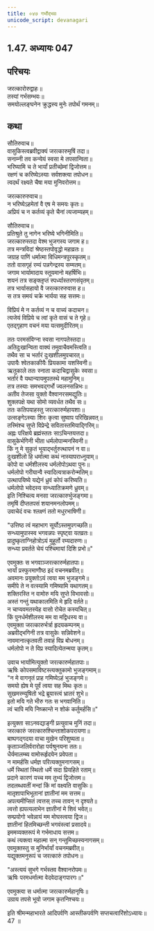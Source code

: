 ```yaml
---
title: ०४७ गर्भोद्भवः
unicode_script: devanagari
---
```


## 1.47. अध्यायः 047

## परिचयः

जरत्कारोरुद्वाहः॥  
तस्यां गर्भसम्भवः॥  
समयोल्लङ्घनेन क्रुद्धस्य मुनेः तपोर्थं गमनम्॥  

## कथा

सौतिरुवाच॥  
वासुकिस्त्वब्रवीद्वाक्यं जरत्कारुमृषिं तदा॥  
सनाम्नी तव कन्येयं स्वसा मे तपसान्विता॥  
भरिष्यामि च ते भार्यां प्रतीच्छेमां द्विजोत्तम॥  
रक्षणं च करिष्येऽस्याः सर्वशक्त्या तपोधन॥  
त्वदर्थं रक्ष्यते चैषा मया मुनिवरोत्तम॥  

जरत्कारुरुवाच॥  
न भरिष्येऽहमेतां वै एष मे समयः कृतः॥  
अप्रियं च न कर्तव्यं कृते चैनां त्यजाम्यहम्॥  

सौतिरुवाच॥  
प्रतिश्रुते तु नागेन भरिष्ये भगिनीमिति॥  
जरत्कारुस्तदा वेश्म भुजगस्य जगाम ह॥  
तत्र मन्त्रविदां श्रेष्ठस्तपोवृद्धो महाव्रतः॥  
जग्राह पाणिं धर्मात्मा विधिमन्त्रपुरस्कृतम्॥  
ततो वासगृहं रम्यं पन्नगेन्द्रस्य सम्मतम्॥  
जगाम भार्यामादाय स्तूयमानो महर्षिभिः॥  
शयनं तत्र सङ्क्लृप्तं स्पर्ध्यास्तरणसंवृतम्॥  
तत्र भार्यासहायो वै जरत्कारुरुवास ह॥  
स तत्र समयं चक्रे भार्यया सह सत्तमः॥  

विप्रियं मे न कर्तव्यं न च वाच्यं कदाचन॥  
त्यजेयं विप्रिये च त्वां कृते वासं च ते गृहे॥  
एतद्गृहाण वचनं मया यत्समुदीरितम्॥  

ततः परमसंविग्ना स्वसा नागपतेस्तदा॥  
अतिदुःखान्विता वाक्यं तमुवाचैवमस्त्विति॥  
तथैव सा च भर्तारं दुःखशीलमुपचारत्॥  
उपायैः श्वेतकाकीयैः प्रियकामा यशस्विनी॥  
ऋतुकाले ततः स्नाता कदाचिद्वासुकेः स्वसा॥  
भर्तारं वै यथान्यायमुपतस्थे महामुनिम्॥  
तत्र तस्याः समभवद्गर्भो ज्वलनसन्निभः॥  
अतीव तेजसा युक्तो वैश्वानरसमद्युतिः॥  
शुक्लपक्षे यथा सोमो व्यवर्धत तथैव सः॥  
ततः कतिपयाहस्तु जरत्कारुर्महायशाः॥  
उत्सङ्गेऽस्याः शिरः कृत्वा सुष्वाप परिखिन्नवत्॥  
तस्मिंश्च सुप्ते विप्रेन्द्रे सवितास्तमियाद्गिरिम्॥  
अह्नः परिक्षये ब्रह्मंस्ततः साऽचिन्तयत्तदा॥  
वासुकेर्भगिनी भीता धर्मलोपान्मनस्विनी॥  
किं नु मे सुकृतं भूयाद्भर्तुरुत्थापनं न वा॥  
दुःखशीलो हि धर्मात्मा कथं नास्यापराध्नुयाम्॥  
कोपो वा धर्मशीलस्य धर्मलोपोऽथवा पुनः॥  
धर्मलोपो गरीयान्वै स्यादित्यत्राकरोन्मतिम्॥  
उत्थापयिष्ये यद्येनं ध्रुवं कोपं करिष्यति॥  
धर्मलोपो भवेदस्य सन्ध्यातिक्रमणे ध्रुवम्॥  
इति निश्चित्य मनसा जरत्कारुर्भुजङ्गमा॥  
तमृषिं दीप्ततपसं शयानमनलोपमम्॥  
उवाचेदं वचः श्लक्ष्णं ततो मधुरभाषिणी॥  

"उत्तिष्ठ त्वं महाभाग सूर्योऽस्तमुपगच्छति॥  
सन्ध्यामुपास्स्व भगवन्नपः स्पृष्ट्वा यतव्रतः॥  
प्रादुष्कृताग्निहोत्रोऽयं मुहूर्तो रम्यदारुणः॥  
सन्ध्या प्रवर्तते चेयं पश्चिमायां दिशि प्रभो॥"  

एवमुक्तः स भगवाञ्जरत्कारुर्महातपाः॥  
भार्यां प्रस्फुरमाणौष्ठ इदं वचनमब्रवीत्॥  
अवमानः प्रयुक्तोऽयं त्वया मम भुजङ्गमे॥  
समीपे ते न वत्स्यामि गमिष्यामि यथागतम्॥  
शक्तिरस्ति न वामोरु मयि सुप्ते विभावसोः॥  
अस्तं गन्तुं यथाकालमिति मे हृदि वर्तते॥  
न चाप्यवमतस्येह वासो रोचेत कस्यचित्॥  
किं पुनर्धर्मशीलस्य मम वा मद्विधस्य वा॥  
एवमुक्ता जरत्कारुर्भर्त्रा हृदयकम्पनम्॥  
अब्रवीद्भगिनी तत्र वासुकेः सन्निवेशने॥  
नावमानात्कृतवती तवाहं विप्र बोधनम्॥  
धर्मलोपो न ते विप्र स्यादित्येतन्मया कृतम्॥  

उवाच भार्यामित्युक्तो जरत्कारुर्महातपाः॥  
ऋषिः कोपसमाविष्टस्त्यक्तुकामो भुजङ्गमाम्॥  
"न मे वागनृतं प्राह गमिष्येऽहं भुजङ्गमे॥  
समयो ह्येष मे पूर्वं त्वया सह मिथः कृतः॥  
सुखमस्म्युषितो भद्रे ब्रूयास्त्वं भ्रातरं शुभे॥  
इतो मयि गते भीरु गतः स भगवानिति॥  
त्वं चापि मयि निष्क्रान्ते न शोकं कर्तुमर्हसि॥"  

इत्युक्ता साऽनवद्याङ्गी प्रत्युवाच मुनिं तदा॥  
जरत्कारुं जरत्कारुश्चिन्ताशोकपरायणा॥  
बाष्पगद्गदया वाचा मुखेन परिशुष्यता॥  
कृताञ्जलिर्वरारोहा पर्यश्रुनयना ततः॥  
धैर्यमालम्ब्य वामोरूर्हृदयेन प्रवेपता॥  
न मामर्हसि धर्मज्ञ परित्यक्तुमनागसम्॥  
धर्मे स्थितां स्थितो धर्मे सदा प्रियहिते रताम्॥  
प्रदाने कारणं यच्च मम तुभ्यं द्विजोत्तम॥  
तदलब्धवतीं मन्दां किं मां वक्ष्यति वासुकिः॥  
मातृशापाभिभूतानां ज्ञातीनां मम सत्तम॥  
अपत्यमीप्सितं त्वत्तस् तच्च तावन् न दृश्यते॥  
त्वत्तो ह्यपत्यलाभेन ज्ञातीनां मे शिवं भवेत्॥  
सम्प्रयोगो भवेन्नायं मम मोघस्त्वया द्विज॥  
ज्ञातीनां हितमिच्छन्ती भगवंस्त्वां प्रसादये॥  
इममव्यक्तरूपं मे गर्भमाधाय सत्तम॥  
कथं त्यक्त्वा महात्मा सन् गन्तुमिच्छस्यनागसम्॥  
एवमुक्तस्तु स मुनिर्भार्यां वचनमब्रवीत्॥  
यद्युक्तमनुरूपं च जरत्कारुं तपोधनः॥  

"अस्त्ययं सुभगे गर्भस्तव वैश्वानरोपमः॥  
ऋषिः परमधर्मात्मा वेदवेदाङ्गपारगः॥"  

एवमुक्त्वा स धर्मात्मा जरत्कारुर्महानृषिः॥  
उग्राय तपसे भूयो जगाम कृतनिश्चयः॥  

इति श्रीमन्महाभारते आदिपर्वणि आस्तीकपर्वणि सप्तचत्वारिंशोऽध्यायः॥  
47 ॥  

